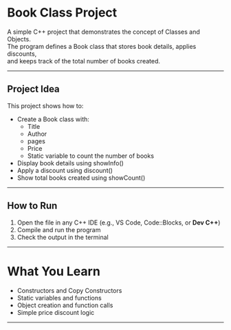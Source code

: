 # Book Class Project
A simple C++ project that demonstrates the concept of Classes and Objects.  
The program defines a Book class that stores book details, applies discounts,  
and keeps track of the total number of books created.

---

## Project Idea
This project shows how to:
- Create a Book class with:
  - Title  
  - Author
  - pages 
  - Price  
  - Static variable to count the number of books
- Display book details using showInfo()
- Apply a discount using discount()
- Show total books created using showCount()

---

##  How to Run
1. Open the file in any C++ IDE (e.g., VS Code, Code::Blocks, or **Dev C++**)
2. Compile and run the program
3. Check the output in the terminal

---


 #  What You Learn
- Constructors and Copy Constructors  
- Static variables and functions  
- Object creation and function calls  
- Simple price discount logic  

---
